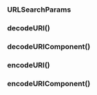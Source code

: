 ### URLSearchParams

### decodeURI()

### decodeURIComponent()

### encodeURI()

### encodeURIComponent()